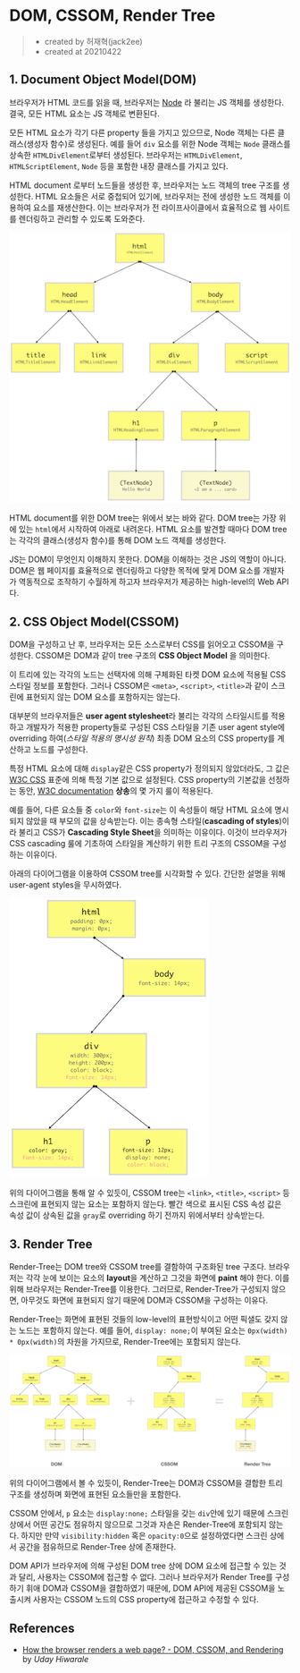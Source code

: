 # DOM, CSSOM, Render Tree

> - created by 허재혁(jack2ee)
> - created at 20210422

## 1. Document Object Model(DOM)

브라우저가 HTML 코드를 읽을 때, 브라우저는 [Node](https://developer.mozilla.org/en-US/docs/Web/API/Node) 라 불리는 JS 객체를 생성한다.
결국, 모든 HTML 요소는 JS 객체로 변환된다.

모든 HTML 요소가 각기 다른 property 들을 가지고 있으므로, Node 객체는 다른 클래스(생성자 함수)로 생성된다.
예를 들어 `div` 요소를 위한 Node 객체는 `Node` 클래스를 상속한 `HTMLDivElement`로부터 생성된다.
브라우저는 `HTMLDivElement`, `HTMLScriptElement`, `Node` 등을 포함한 내장 클래스를 가지고 있다.

HTML document 로부터 노드들을 생성한 후, 브라우저는 노드 객체의 tree 구조를 생성한다.
HTML 요소들은 서로 중첩되어 있기에, 브라우저는 전에 생성한 노드 객체를 이용하여 요소를 재생산한다.
이는 브라우저가 전 라이프사이클에서 효율적으로 웹 사이트를 렌더링하고 관리할 수 있도록 도와준다.

![DOM Tree](../images/browser/DOM-Tree.png)

HTML document를 위한 DOM tree는 위에서 보는 바와 같다.
DOM tree는 가장 위에 있는 `html`에서 시작하여 아래로 내려온다.
HTML 요소를 발견할 때마다 DOM tree는 각각의 클래스(생성자 함수)를 통해 DOM 노드 객체를 생성한다.

JS는 DOM이 무엇인지 이해하지 못한다. DOM을 이해하는 것은 JS의 역할이 아니다.
DOM은 웹 페이지를 효율적으로 렌더링하고 다양한 목적에 맞게 DOM 요소를 개발자가 역동적으로 조작하기 수월하게 하고자 브라우저가 제공하는 high-level의 Web API다.

## 2. CSS Object Model(CSSOM)

DOM을 구성하고 난 후, 브라우저는 모든 소스로부터 CSS를 읽어오고 CSSOM을 구성한다.
CSSOM은 DOM과 같이 tree 구조의 **CSS Object Model** 을 의미한다.

이 트리에 있는 각각의 노드는 선택자에 의해 구체화된 타켓 DOM 요소에 적용될 CSS 스타일 정보를 포함한다.
그러나 CSSOM은 `<meta>`, `<script>`, `<title>`과 같이 스크린에 표현되지 않는 DOM 요소를 포함하지는 않는다.

대부분의 브라우저들은 **user agent stylesheet**라 불리는 각각의 스타일시트를 적용하고 개발자가 적용한 property들로 구성된 CSS 스타일을
기존 user agent style에 overriding 하여(_스타일 적용의 명시성 원칙_) 최종 DOM 요소의 CSS property를 계산하고 노드를 구성한다.

특정 HTML 요소에 대해 `display`같은 CSS property가 정의되지 않았더라도, 그 값은 [W3C CSS](https://www.w3.org/Style/CSS/) 표준에 의해 특정 기본 값으로 설정된다.
CSS property의 기본값을 선정하는 동안, [W3C documentation](https://www.w3.org/TR/CSS1/#inheritance) **상송**의 몇 가지 룰이 적용된다.

예를 들어, 다른 요소들 중 `color`와 `font-size`는 이 속성들이 해당 HTML 요소에 명시되지 않았을 때 부모의 값을 상속받는다.
이는 종속형 스타일(**cascading of styles**)이라 불리고 CSS가 **Cascading Style Sheet**을 의미하는 이유이다.
이것이 브라우저가 CSS cascading 룰에 기초하여 스타일을 계산하기 위한 트리 구조의 CSSOM을 구성하는 이유이다.

아래의 다이어그램을 이용하여 CSSOM tree를 시각화할 수 있다.
간단한 설명을 위해 user-agent styles을 무시하였다.

![CSSOM Tree](../images/browser/CSSOM-Tree.png)

위의 다이어그램을 통해 알 수 있듯이, CSSOM tree는 `<link>`, `<title>`, `<script>` 등 스크린에 표현되지 않는 요소는 포함하지 않는다.
빨간 색으로 표시된 CSS 속성 값은 속성 값이 상속된 값을 `gray`로 overriding 하기 전까지 위에서부터 상속받는다.

## 3. Render Tree

Render-Tree는 DOM tree와 CSSOM tree를 결함하여 구조화된 tree 구조다.
브라우저는 각각 눈에 보이는 요소의 **layout**을 계산하고 그것을 화면에 **paint** 해야 한다. 이를 위해 브라우저는 Render-Tree를 이용한다.
그러므로, Render-Tree가 구성되지 않으면, 아무것도 화면에 표현되지 않기 때문에 DOM과 CSSOM을 구성하는 이유다.

Render-Tree는 화면에 표현된 것들의 low-level의 표현방식이고 어떤 픽샐도 갖지 않는 노드는 포함하지 않는다.
예를 들어, `display: none;`이 부여된 요소는 `0px(width) * 0px(width)`의 차원을 가지므로, Render-Tree에는 포함되지 않는다.

![Render_Tree](../images/browser/Render-Tree.png)

위의 다이어그램에서 볼 수 있듯이, Render-Tree는 DOM과 CSSOM을 결합한 트리 구조를 생성하며 화면에 표현된 요소들만을 포함한다.

CSSOM 안에서, `p` 요소는 `display:none;` 스타일을 갖는 `div`안에 있기 때문에 스크린 상에서 어떤 공간도 점유하지 않으므로 그것과 자손은 Render-Tree에 포함되지 않는다.
하지만 만약 `visibility:hidden` 혹은 `opacity:0`으로 설정하였다면 스크린 상에서 공간을 점유하므로 Render-Tree 상에 존재한다.

DOM API가 브라우저에 의해 구성된 DOM tree 상에 DOM 요소에 접근할 수 있는 것과 달리, 사용자는 CSSOM에 접근할 수 없다.
그러나 브라우저가 Render Tree를 구성하기 휘애 DOM과 CSSOM을 결합하였기 때문에, DOM API에 제공된 CSSOM을 노출시켜 사용자는 CSSOM 노드의 CSS property에 접근하고 수정할 수 있다.

## References

- [How the browser renders a web page? - DOM, CSSOM, and Rendering](https://medium.com/jspoint/how-the-browser-renders-a-web-page-dom-cssom-and-rendering-df10531c9969) by _Uday Hiwarale_
